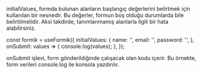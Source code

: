 initialValues, formda bulunan alanların başlangıç değerlerini belirtmek için kullanılan bir nesnedir. Bu değerler, formun boş olduğu durumlarda bile belirtilmelidir. Aksi takdirde, tanımlanmamış alanlarla ilgili bir hata alabilirsiniz.

const formik = useFormik({
 initialValues: {
  name: '',
  email: '',
  password: '',
 },
 onSubmit: values => {
  console.log(values);
 },
});

onSubmit işlevi, form gönderildiğinde çalışacak olan kodu içerir. Bu örnekte, form verileri console.log ile konsola yazdırılır.